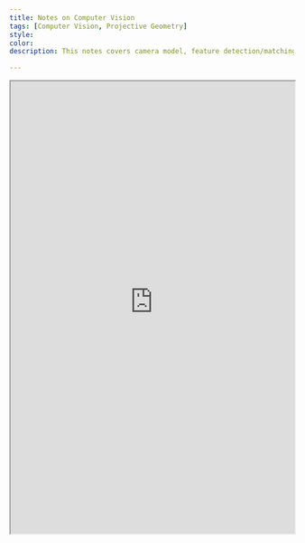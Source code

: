 ```yaml
---
title: Notes on Computer Vision
tags: [Computer Vision, Projective Geometry]
style: 
color: 
description: This notes covers camera model, feature detection/matching, optical flow, and projective geometry.

---
```


<iframe width="100%" height="800" src="https://raw.githubusercontent.com/Siming-He/siming-he.github.io/master/assets/post/2022-9-2-notes-on-computer-vision/Computer_Vision.pdf">